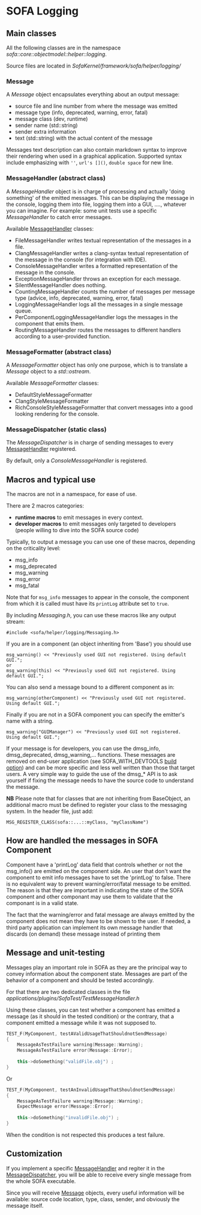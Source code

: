 # SOFA Logging


## Main classes 

All the following classes are in the namespace *sofa::core::objectmodel::helper::logging*.

Source files are located in *SofaKernel/framework/sofa/helper/logging/* 

### Message

A *Message* object encapsulates everything about an output message:

* source file and line number from where the message was emitted
* message type (info, deprecated, warning, error, fatal)
* message class (dev, runtime)
* sender name (std::string) 
* sender extra information 
* text (std::string) with the actual content of the message

Messages text description can also contain markdown syntax to improve their rendering when used in a graphical application. Supported syntax
include emphasizing with `''`, `url's []()`, `double space` for new line.  

### MessageHandler (abstract class)

A *MessageHandler* object is in charge of processing and actually 'doing something' of the emitted messages. This can be displaying the message in the console, logging them into file, logging them into a GUI, ...., whatever you can imagine. For example: some unit tests use a specific *MessageHandler* to catch error messages.

Available [MessageHandler](#MessageHandler) classes:

* FileMessageHandler writes textual representation of the messages in a file. 
* ClangMessageHandler writes a clang-syntax textual representation of the message in the console (for integration with IDE). 
* ConsoleMessageHandler writes a formatted representation of the message in the console. 
* ExceptionMessageHandler throws an exception for each message. 
* SilentMessageHandler  does nothing. 
* CountingMessageHandler counts the number of messages per message type (advice, info, deprecated, warning, error, fatal)
* LoggingMessageHandler logs all the messages in a single message queue. 
* PerComponentLoggingMessageHandler logs the messages in the component that emits them. 
* RoutingMessageHandler routes the messages to different handlers according to a user-provided function.

### MessageFormatter (abstract class)

A *MessageFormatter* object has only one purpose, which is to translate a *Message* object to a *std::ostream*.

Available *MessageFormatter* classes:

* DefaultStyleMessageFormatter
* ClangStyleMessageFormatter
* RichConsoleStyleMessageFormatter that convert messages into a good looking rendering for the console.

### MessageDispatcher (static class)

The *MessageDispatcher* is in charge of sending messages to every [MessageHandler](#MessageHandler) registered.

By default, only a *ConsoleMessageHandler* is registered.

## Macros and typical use

The macros are not in a namespace, for ease of use. 

There are 2 macros categories:

* **runtime macros** to emit messages in every context.
* **developer macros** to emit messages only targeted to developers (people willing to dive into the SOFA source code)

Typically, to output a message you can use one of these macros, depending on the criticality level:

* msg_info
* msg_deprecated
* msg_warning
* msg_error
* msg_fatal

Note that for `msg_info` messages to appear in the console, the component from which it is called must have its `printLog` attribute set to `true`.

By including *Messaging.h*, you can use these macros like any output stream:

```
#include <sofa/helper/logging/Messaging.h>
```

If you are in a component (an object inheriting from 'Base') you should use
```
msg_warning() << "Previously used GUI not registered. Using default GUI.";
or
msg_warning(this) << "Previously used GUI not registered. Using default GUI.";
```

You can also send a message bound to a different component as in:
```
msg_warning(otherComponent) << "Previously used GUI not registered. Using default GUI.";
```

Finally if you are not in a SOFA component you can specify the emitter's name with a string. 
```
msg_warning("GUIManager") << "Previously used GUI not registered. Using default GUI.";
```

If your message is for developers, you can use the dmsg_info, dmsg_deprecated, dmsg_warning,... functions. 
These messages are removed on end-user application (see SOFA_WITH_DEVTOOLS [build option](../../getting-started/build/build-options/)) and can be more specific and less well written than those
that target users. A very simple way to guide the use of the dmsg_* API is to ask yourself if fixing the message needs to have the source code to understand the message. 

**NB** Please note that for classes that are not inheriting from BaseObject, an additional macro must be defined to register your class to the messaging system.
In the header file, just add:
```
MSG_REGISTER_CLASS(sofa::...::myClass, "myClassName")
```

## How are handled the messages in SOFA Component
Component have a 'printLog' data field that controls whether or not the msg_info() are emitted on the component side. An user that don't want the component to emit info messages have to set the 'printLog' to false. There is no equivalent way to prevent warning/error/fatal message to be emitted. The reason is that they are important in indicating the state of the SOFA component and other componant may use them to validate that the componant is in a valid state. 

The fact that the warning/error and fatal message are always emitted by the component does not mean they have to be shown to the user. If needed, a third party application can implement its own message handler that discards (on demand) these message instead of printing them

## Message and unit-testing
Messages play an important role in SOFA as they are the principal way to convey information about the 
component state. Messages are part of the behavior of a component and should be tested accordingly. 

For that there are two dedicated classes in the file *applications/plugins/SofaTest/TestMessageHandler.h*

Using these classes, you can test whether a component has emitted a message (as it should in the tested condition) or the contrary, 
that a component emitted a message while it was not supposed to. 

```cpp
TEST_F(MyComponent, testAValidUsageThatShouldnotSendMessage)
{
	MessageAsTestFailure warning(Message::Warning);
	MessageAsTestFailure error(Message::Error);
	
	this->doSomething("validFile.obj") ;
}

``` 

Or
```cpp
TEST_F(MyComponent, testAnInvalidUsageThatShouldnotSendMessage)
{
	MessageAsTestFailure warning(Message::Warning);
	ExpectMessage error(Message::Error);
	
	this->doSomething("invalidFile.obj") ; 
}

``` 

When the condition is not respected this produces a test failure. 

## Customization
If you implement a specific [MessageHandler](#MessageHandler) and regiter it in the [MessageDispatcher](#MessageDispatcher), you will be able to receive every single message from the whole SOFA executable. 

Since you will receive [Message](#Message) objects, every useful information will be available: source code location, type, class, sender, and obviously the message itself.



